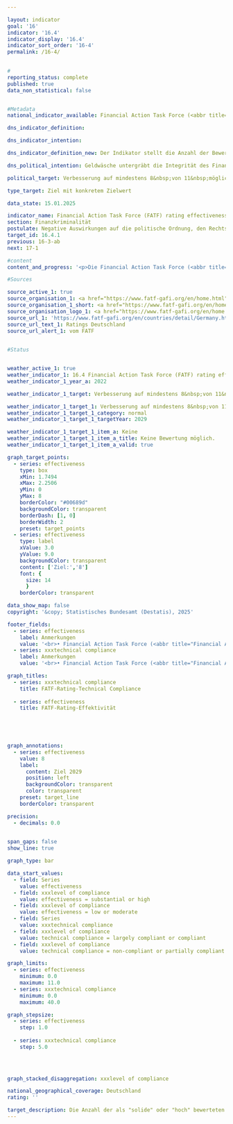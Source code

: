 ```yaml
---

layout: indicator        
goal: '16'        
indicator: '16.4'        
indicator_display: '16.4'        
indicator_sort_order: '16-4'        
permalink: /16-4/        
        

#
reporting_status: complete        
published: true        
data_non_statistical: false        


#Metadata        
national_indicator_available: Financial Action Task Force (<abbr title="Financial Action Task Force" tabindex="0">FATF</abbr>) rating effectiveness        

dns_indicator_definition:         

dns_indicator_intention:         

dns_indicator_definition_new: Der Indikator stellt die Anzahl der Bewertungen „solide” oder „hoch”, in 11&nbsp;Kategorien (<abbr title="sogenannte/r/s" tabindex="0">sog.</abbr> Immediate Outcomes) bei der Prüfung der Effektivität nationaler Anstrengung bei der Bekämpfung von Geldwäsche und Terrorismusfinanzierung (Rating Effectiveness) durch die Financial Action Task Force (<abbr title="Financial Action Task Force" tabindex="0">FATF</abbr>) dar.        

dns_political_intention: Geldwäsche untergräbt die Integrität des Finanzsystems, fördert organisierte Kriminalität und schwächt das Vertrauen in staatliche Institutionen. Terrorismusfinanzierung gefährdet zudem Sicherheit und Stabilität&nbsp;–&nbsp;beides grundlegende Voraussetzungen für nachhaltiges Wirtschaften und soziale Gerechtigkeit.         

political_target: Verbesserung auf mindestens 8&nbsp;von 11&nbsp;möglichen Punkten bis 2029        

type_target: Ziel mit konkretem Zielwert        

data_state: 15.01.2025        

indicator_name: Financial Action Task Force (FATF) rating effectiveness        
section: Finanzkriminalität        
postulate: Negative Auswirkungen auf die politische Ordnung, den Rechtsstaat, die Wirtschaft und die Gesellschaft verhindern        
target_id: 16.4.1        
previous: 16-3-ab        
next: 17-1        

#content         
content_and_progress: '<p>Die Financial Action Task Force (<abbr title="Financial Action Task Force" tabindex="0">FATF</abbr>) ist eine internationale Organisation, die 1989&nbsp;gegründet wurde, um die Bekämpfung von Geldwäsche, Terrorismusfinanzierung und Proliferationsfinanzierung (Finanzierung von Massenvernichtungswaffen) zu unterstützen. Sie hat ein Regelwerk aus Standards herausgegeben, zu denen sich über 200&nbsp;Staaten weltweit verpflichtet haben. Die <abbr title="Financial Action Task Force" tabindex="0">FATF</abbr>-Standards umfassen 40&nbsp;Empfehlungen, die einen wesentlichen Bestandteil der internationalen Bemühungen zur Sicherstellung der Integrität und Sicherheit des globalen Finanzsystems darstellen und in vielen Mitgliedsstaaten als Grundlage für nationale Gesetze dienen. Die <abbr title="Financial Action Task Force" tabindex="0">FATF</abbr> führt regelmäßige Evaluierungen in den Mitgliedsstaaten durch, bei denen neben der technischen Umsetzung der Empfehlungen (Technical Compliance) auch die Wirksamkeit (Effectiveness) dieser in der Praxis überprüft und bewertet wird.<br><br>Die letzteDeutschlandprüfung im Rahmen des <abbr title="Financial Action Task Force" tabindex="0">FATF</abbr>-Evaluierungsprozesses fand von Herbst 2020&nbsp;bis Juni 2022&nbsp;statt. Teil des Prüfverfahrens war auch ein Besuch der Prüfer der <abbr title="Financial Action Task Force" tabindex="0">FATF</abbr>. Während dieses Besuchs wurden Interviews mit Akteuren sowohl aus dem öffentlichen Sektor (wie das Bundesministerium der Finanzen (<abbr title="Bundesministerium der Finanzen" tabindex="0">BMF</abbr>), Justiz, Strafverfolgungsbehörden, die Zentralstelle für Finanztransaktionsuntersuchungen (FIU), die Bundesanstalt für Finanzdienstleistungsaufsicht (BaFin) sowie Aufsichtsbehörden der Länder) als auch mit Akteuren aus dem privaten Sektor (wie Banken und Finanzdienstleister und Berufsgruppen wie Notare, Steuerberater, Rechtsanwälte und Wirtschaftsprüfer) geführt. Das Prüfungsverfahren verdeutlicht sowohl die Komplexität als auch die Bedeutung der Zusammenarbeit bei der Bekämpfung von Finanzkriminalität im Rahmen der <abbr title="Financial Action Task Force" tabindex="0">FATF</abbr>-Bewertung. Die Gesamtkoordination der Deutschlandprüfung lag innerhalb der Bundesregierung beim <abbr title="Bundesministerium der Finanzen" tabindex="0">BMF</abbr>.<br><br>Die Bewertung der Effectiveness erfolgt anhand von elf Zwischenzielen, den sogenannten Immediate Outcomes (IOs), die verschiedene Themenbereiche der Bekämpfung von Finanzkriminalität abdecken. Diese Zwischenziele sind:<br><br><u>Übergreifend</u><ul><li><abbr title="Immediate Outcomes" tabindex="0">IO</abbr> 1: Risikoverständnis und Koordinierung</li><li><abbr title="Immediate Outcomes" tabindex="0">IO</abbr> 2: Internationale Kooperation</li></ul><u>Verhinderung von Missbrauch (Prävention)</u><ul><li><abbr title="Immediate Outcomes" tabindex="0">IO</abbr> 3: Aufsichtsbehörden</li><li><abbr title="Immediate Outcomes" tabindex="0">IO</abbr> 4: Präventivmaßnahmen der Beaufsichtigten</li><li><abbr title="Immediate Outcomes" tabindex="0">IO</abbr> 5: Wirtschaftlich Berechtigte</li></ul><u>Bekämpfung und Verfolgung (Repression)</u><ul><li><abbr title="Immediate Outcomes" tabindex="0">IO</abbr> 6: Finanzanalyse und &#8209;ermittlungen</li><li><abbr title="Immediate Outcomes" tabindex="0">IO</abbr> 7: Geldwäscheermittlungen und Strafverfolgung</li><li><abbr title="Immediate Outcomes" tabindex="0">IO</abbr> 8: Vermögensabschöpfung bei Geldwäsche</li><li><abbr title="Immediate Outcomes" tabindex="0">IO</abbr> 9: Terrorismusfinanzierung; Ermittlung und Strafverfolgung</li><li><abbr title="Immediate Outcomes" tabindex="0">IO</abbr> 10: Finanzsanktionen; Non-Profit-Organisation (NPO)</li><li><abbr title="Immediate Outcomes" tabindex="0">IO</abbr> 11: Proliferationsfinanzierung.</li></ul>Jedes Zwischenziel erhält eine Bewertung, die von „gering“ über „moderat“ bis „solide“ und „hoch“ reicht. Für diesen Indikator wird die Gesamtzahl der Zwischenziele angegeben, die mit „solide“ oder „hoch“ bewertet wurden. Änderungen, sowohl positive als auch negative, zwischen den Kategorien „gering“ und „moderat“ sowie zwischen „solide“ und „hoch“ bei einzelnen Zwischenzielen werden daher im nächsten Berichtsjahr durch diesen Indikator nicht erfasst.<br><br>Im Rahmen der Deutschlandprüfung 2022&nbsp;erhielten vier der insgesamt elf Zwischenziele (<abbr title="Immediate Outcomes" tabindex="0">IO</abbr> 1, <abbr title="Immediate Outcomes" tabindex="0">IO</abbr> 2, <abbr title="Immediate Outcomes" tabindex="0">IO</abbr> 8&nbsp;und <abbr title="Immediate Outcomes" tabindex="0">IO</abbr> 9) eine positive Bewertung („solide“ oder „hoch“). Die übrigen sieben Zwischenziele (<abbr title="Immediate Outcomes" tabindex="0">IO</abbr> 3, <abbr title="Immediate Outcomes" tabindex="0">IO</abbr> 4, <abbr title="Immediate Outcomes" tabindex="0">IO</abbr> 5, <abbr title="Immediate Outcomes" tabindex="0">IO</abbr> 6, <abbr title="Immediate Outcomes" tabindex="0">IO</abbr> 7, <abbr title="Immediate Outcomes" tabindex="0">IO</abbr> 10&nbsp;und <abbr title="Immediate Outcomes" tabindex="0">IO</abbr> 11) wurden mit „moderat“ bewertet. Das politisch festgelegte Ziel für die nächste Deutschlandprüfung im Jahr 2029&nbsp;ist es, in mindestens acht der elf Zwischenziele eine positive Bewertung zu erreichen.<br><br>Im Hinblick auf die technischen Anforderungen der <abbr title="Financial Action Task Force" tabindex="0">FATF</abbr> (Technical Compliance) wurden für Deutschland die internationalen Standards als „größtenteils umgesetzt“ bewertet. Von den 40&nbsp;<abbr title="Financial Action Task Force" tabindex="0">FATF</abbr>-Empfehlungen wurden keine bei der Deutschlandprüfung 2022&nbsp;als „nicht umgesetzt“ angesehen. Lediglich fünf der Empfehlungen galten als „teilweise umgesetzt“. Als Reaktion auf diese Bewertung wurden Nachbesserungen vorgenommen, sodass im Folgebericht 2023&nbsp;zwei dieser fünf Bewertungen auf „größtenteils umgesetzt“ heraufgestuft werden konnten. Die drei verbleibenden, nur in Teilen umgesetzten Empfehlungen beziehen sich auf die Bereiche „Corresponding banking“, „Transparency and beneficial ownership of legal persons“ und „Statistics“. Im Jahr 2023&nbsp;galten somit 37&nbsp;der <abbr title="Financial Action Task Force" tabindex="0">FATF</abbr>-Empfehlungen als „größtenteils umgesetzt“ (20) oder „umgesetzt“ (17).</p>'                

#Sources        

source_active_1: true
source_organisation_1: <a href="https://www.fatf-gafi.org/en/home.html" target="_blank" onclick="return confirm_alert('vom FATF', 'De')">Financial Action Task Force</a>
source_organisation_1_short: <a href="https://www.fatf-gafi.org/en/home.html" target="_blank" onclick="return confirm_alert('vom FATF', 'De')">Financial Action Task Force</a>
source_organisation_logo_1: <a href="https://www.fatf-gafi.org/en/home.html" target="_blank" onclick="return confirm_alert('vom FATF', 'De')"><img src="https://dnsTestEnvironment.github.io/dns-indicators/public/OrgImgDe/fatf.png" alt="Financial Action Task Force" title=" Klicken Sie hier um zur Homepage der Organisation Financial Action Task Force zu gelangen." style="height:60px; width:148px; border:transparent"/></a>
source_url_1: 'https://www.fatf-gafi.org/en/countries/detail/Germany.html'
source_url_text_1: Ratings Deutschland
source_url_alert_1: vom FATF
        

#Status        


weather_active_1: true
weather_indicator_1: 16.4 Financial Action Task Force (FATF) rating effectiveness
weather_indicator_1_year_a: 2022

weather_indicator_1_target: Verbesserung auf mindestens 8&nbsp;von 11&nbsp;möglichen Punkten bis 2029

weather_indicator_1_target_1: Verbesserung auf mindestens 8&nbsp;von 11&nbsp;möglichen Punkten bis 2029
weather_indicator_1_target_1_category: normal
weather_indicator_1_target_1_targetYear: 2029

weather_indicator_1_target_1_item_a: Keine
weather_indicator_1_target_1_item_a_title: Keine Bewertung möglich.
weather_indicator_1_target_1_item_a_valid: true        

graph_target_points:
  - series: effectiveness
    type: box
    xMin: 1.7494
    xMax: 2.2506
    yMin: 0
    yMax: 8
    borderColor: "#00689d"
    backgroundColor: transparent
    borderDash: [1, 0]
    borderWidth: 2
    preset: target_points
  - series: effectiveness
    type: label
    xValue: 3.0
    yValue: 9.0
    backgroundColor: transparent
    content: ['Ziel:','8']
    font: {
      size: 14
      }
    borderColor: transparent        

data_show_map: false        
copyright: '&copy; Statistisches Bundesamt (Destatis), 2025'        

footer_fields:
  - series: effectiveness
    label: Anmerkungen
    value: '<br>• Financial Action Task Force (<abbr title="Financial Action Task Force" tabindex="0">FATF</abbr>): Wichtigste internationale Institution zur Bekämpfung und Verhinderung von Geldwäsche, Terrorismusfinanzierung und Proliferationsfinanzierung.<br>• Effectiveness: Prüfung der Effektivität der nationalen Anstrengung bei der Bekämpfung von Geldwäsche und Terrorismusfinanzierung in 11&nbsp;Kategorien (<abbr title="sogenannte/r/s" tabindex="0">sog.</abbr> Immediate Outcomes).<br>• Bestanden: Bewertungen solide oder hoch.<br>• Nicht bestanden: Bewertungen gering oder moderat.'
  - series: xxxtechnical compliance
    label: Anmerkungen
    value: '<br>• Financial Action Task Force (<abbr title="Financial Action Task Force" tabindex="0">FATF</abbr>): Wichtigste internationale Institution zur Bekämpfung und Verhinderung von Geldwäsche, Terrorismusfinanzierung und Proliferationsfinanzierung.<br>• Technical Compliance: Umsetzung der <abbr title="Financial Action Task Force" tabindex="0">FATF</abbr>-Standards im nationalen Recht und durch nationale Vorgaben.<br>• Bestanden: Größtenteils umgesetzt oder umgesetzt.<br>• Nicht bestanden: Nicht umgesetzt oder teilweise umgesetzt.<br>• 2022&nbsp;Bewertung aus der Deutschlandprüfung (Mutual Evaluation Report), 2023&nbsp;Bewertung aus der Nachbesserung (Follow-Up Report)'        

graph_titles: 
  - series: xxxtechnical compliance
    title: FATF-Rating-Technical Compliance
    
  - series: effectiveness
    title: FATF-Rating-Effektivität
            

        


graph_annotations:
  - series: effectiveness
    value: 8
    label:
      content: Ziel 2029
      position: left
      backgroundColor: transparent
      color: transparent
    preset: target_line
    borderColor: transparent        

precision: 
  - decimals: 0.0
            

span_gaps: false        
show_line: true        

graph_type: bar                

data_start_values: 
  - field: Series
    value: effectiveness
  - field: xxxlevel of compliance
    value: effectiveness = substantial or high
  - field: xxxlevel of compliance
    value: effectiveness = low or moderate
  - field: Series
    value: xxxtechnical compliance
  - field: xxxlevel of compliance
    value: technical compliance = largely compliant or compliant
  - field: xxxlevel of compliance
    value: technical compliance = non-compliant or partially compliant        

graph_limits: 
  - series: effectiveness
    minimum: 0.0
    maximum: 11.0
  - series: xxxtechnical compliance
    minimum: 0.0
    maximum: 40.0        

graph_stepsize: 
  - series: effectiveness
    step: 1.0
    
  - series: xxxtechnical compliance
    step: 5.0
            

        

graph_stacked_disaggregation: xxxlevel of compliance                

national_geographical_coverage: Deutschland                
rating: ''        

target_description: Die Anzahl der als "solide" oder "hoch" bewerteten Kategorien der Effectiveness Bewertung der Financial Action Task Force soll bis 2029&nbsp;auf mindestens 8&nbsp;gesteigert werden.<br><br>Keine Bewertung möglich. Zu wenig Datenpunkte.        
---
```


